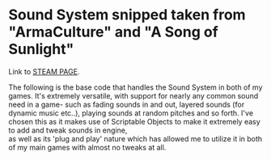 # Sound System snipped taken from "ArmaCulture" and "A Song of Sunlight"

Link to [STEAM PAGE](https://store.steampowered.com/app/1617190/ArmaCulture/?curator_clanid=42575477).

The following is the base code that handles the Sound System in both of my games. It's extremely versatile, with support for nearly any common sound need in a game- such as fading sounds in and out,
layered sounds (for dynamic music etc..), playing sounds at random pitches and so forth. I've chosen this as it makes use of Scriptable Objects to make it extremely easy to add and tweak sounds in engine,  
as well as its 'plug and play' nature which has allowed me to utilize it in both of my main games with almost no tweaks at all. 
